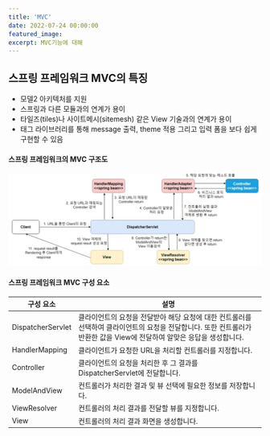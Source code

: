 ```yaml
---
title: 'MVC'
date: 2022-07-24 00:00:00
featured_image: 
excerpt: MVC기능에 대해
---
```

## 스프링 프레임워크 MVC의 특징
* 모델2 아키텍처를 지원
* 스프링과 다른 모듈과의 연계가 용이
* 타일즈(tiles)나 사이트메시(sitemesh) 같은 View 기술과의 연계가 용이
* 태그 라이브러리를 통해 message 출력, theme 적용 그리고 입력 폼을 보다 쉽게 구현할 수 있음

#### 스프링 프레임워크의 MVC 구조도
![](/images/Spring_Framework/Spring-MVC-str.jpg)

#### 스프링 프레임워크 MVC 구성 요소
|구성 요소|설명|
|---------|----|
|DispatcherServlet|클라이언트의 요청을 전달받아 해당 요청에 대한 컨트롤러를 선택하여 클라이언트의 요청을 전달합니다. 또한 컨트롤러가 반환한 값을 View에 전달하여 알맞은 응답을 생성합니다.|
|HandlerMapping|클라이언트가 요청한 URL을 처리할 컨트롤러를 지정합니다.|
|Controller|클라이언트의 요청을 처리한 후 그 결과를 DispatcherServlet에 전달합니다.|
|ModelAndView|컨트롤러가 처리한 결과 및 뷰 선택에 필요한 정보를 저장합니다.|
|ViewResolver|컨트롤러의 처리 결과를 전달할 뷰를 지정합니다.|
|View|컨트롤러의 처리 결과 화면을 생성합니다.|
